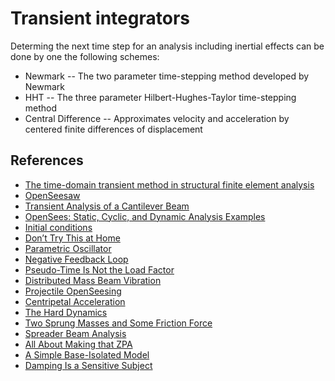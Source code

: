 # Transient integrators


Determing the next time step for an analysis including inertial effects can be done by one the following schemes:

- Newmark -- The two parameter time-stepping method developed by Newmark
- HHT -- The three parameter Hilbert-Hughes-Taylor time-stepping method
- Central Difference -- Approximates velocity and acceleration by centered finite differences of displacement

## References
- [The time-domain transient method in structural finite element analysis](https://getwelsim.medium.com/the-time-domain-transient-method-in-structural-finite-element-analysis-3666dd066d81)
- [OpenSeesaw](https://portwooddigital.com/2021/11/12/openseesaw/)
- [Transient Analysis of a Cantilever Beam](https://sites.ualberta.ca/~wmoussa/AnsysTutorial/IT/Transient/Transient.html)
- [OpenSees: Static, Cyclic, and Dynamic Analysis Examples](https://opensees.berkeley.edu/workshop/OpenSeesDays2008/A10_UsersExampleAnalysis.pdf)
- [Initial conditions](https://portwooddigital.com/2021/11/20/initial-conditions/)
- [Don’t Try This at Home](https://portwooddigital.com/2021/02/21/dont-try-this-at-home/)
- [Parametric Oscillator](https://portwooddigital.com/2022/08/14/parametric-oscillator/)
- [Negative Feedback Loop](https://portwooddigital.com/2022/07/17/negative-feedback-loop/)
- [Pseudo-Time Is Not the Load Factor](https://portwooddigital.com/2022/11/07/pseudo-time-is-not-the-load-factor/)
- [Distributed Mass Beam Vibration](https://portwooddigital.com/2023/11/14/distributed-mass-beam-vibration/)
- [Projectile OpenSeesing](https://portwooddigital.com/2024/01/21/projectile-openseesing/)
- [Centripetal Acceleration](https://portwooddigital.com/2024/01/28/centripetal-acceleration/)
- [The Hard Dynamics](https://portwooddigital.com/2024/01/07/the-hard-dynamics/)
- [Two Sprung Masses and Some Friction Force](https://portwooddigital.com/2024/02/10/two-sprung-masses-and-some-friction-force/)
- [Spreader Beam Analysis](https://portwooddigital.com/2024/02/21/spreader-beam-analysis/)
- [All About Making that ZPA](https://portwooddigital.com/2024/10/06/all-about-making-that-zpa/)
- [A Simple Base-Isolated Model](https://portwooddigital.com/2024/11/26/a-simple-base-isolated-model/)
- [Damping Is a Sensitive Subject](https://portwooddigital.com/2025/02/09/damping-is-a-sensitive-subject/)
